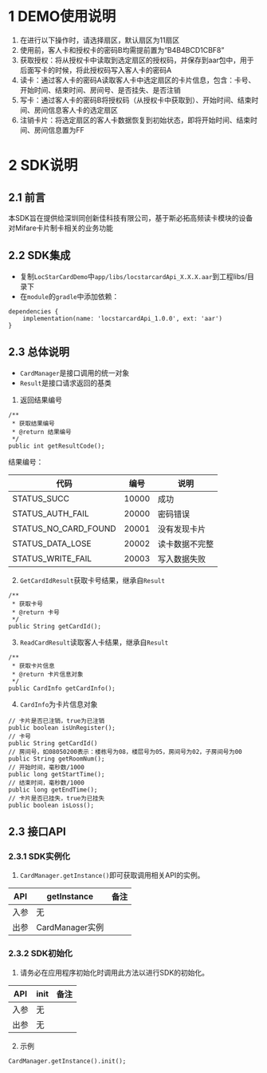 # 1 DEMO使用说明
1. 在进行以下操作时，请选择扇区，默认扇区为11扇区
2. 使用前，客人卡和授权卡的密码B均需提前置为“B4B4BCD1CBF8”
3. 获取授权：将从授权卡中读取到选定扇区的授权码，并保存到aar包中，用于后面写卡的时候，将此授权码写入客人卡的密码A
4. 读卡：通过客人卡的密码A读取客人卡中选定扇区的卡片信息，包含：卡号、开始时间、结束时间、房间号、是否挂失、是否注销
5. 写卡：通过客人卡的密码B将授权码（从授权卡中获取到）、开始时间、结束时间、房间信息客人卡的选定扇区
7. 注销卡片：将选定扇区的客人卡数据恢复到初始状态，即将开始时间、结束时间、房间信息置为FF
# 2 SDK说明
## 2.1 前言
本SDK旨在提供给深圳同创新佳科技有限公司，基于斯必拓高频读卡模块的设备对Mifare卡片制卡相关的业务功能
## 2.2 SDK集成
* 复制`LocStarCardDemo`中`app/libs/locstarcardApi_X.X.X.aar`到工程libs/目录下
* 在`module`的`gradle`中添加依赖：
```
dependencies {
    implementation(name: 'locstarcardApi_1.0.0', ext: 'aar')
}
```
## 2.3 总体说明
* `CardManager`是接口调用的统一对象
* `Result`是接口请求返回的基类
1. 返回结果编号
```
/**
 * 获取结果编号
 * @return 结果编号
 */
public int getResultCode();
```
结果编号：

| 代码                 | 编号        |说明             |
| ---------------      | ----------- | --------------- |
| STATUS_SUCC          | 10000       | 成功            |
| STATUS_AUTH_FAIL     | 20000       | 密码错误        |
| STATUS_NO_CARD_FOUND | 20001       | 没有发现卡片    |
| STATUS_DATA_LOSE     | 20002       | 读卡数据不完整  |
| STATUS_WRITE_FAIL    | 20003       | 写入数据失败    |
2. `GetCardIdResult`获取卡号结果，继承自`Result`
```
/**
 * 获取卡号
 * @return 卡号
 */
public String getCardId();
```
3. `ReadCardResult`读取客人卡结果，继承自`Result`
```
/**
 * 获取卡片信息
 * @return 卡片信息对象
 */
public CardInfo getCardInfo();
```
4. `CardInfo`为卡片信息对象
```
// 卡片是否已注销，true为已注销
public boolean isUnRegister();
// 卡号
public String getCardId()
// 房间号，如08050200表示：楼栋号为08，楼层号为05，房间号为02，子房间号为00
public String getRoomNum();
// 开始时间，毫秒数/1000
public long getStartTime();
// 结束时间，毫秒数/1000
public long getEndTime();
// 卡片是否已挂失，true为已挂失
public boolean isLoss();
```
## 2.3 接口API
### 2.3.1 SDK实例化
1. `CardManager.getInstance()`即可获取调用相关API的实例。

| API       | getInstance        | 备注     |
| --------  | --------           | -------- |
| 入参      | 无                 |          |
| 出参      | CardManager实例    |          |

### 2.3.2 SDK初始化
1. 请务必在应用程序初始化时调用此方法以进行SDK的初始化。

| API       | init               | 备注     |
| --------  | --------           | -------- |
| 入参      | 无                 |          |
| 出参      | 无                 |          |


2. 示例
```
CardManager.getInstance().init();
```
